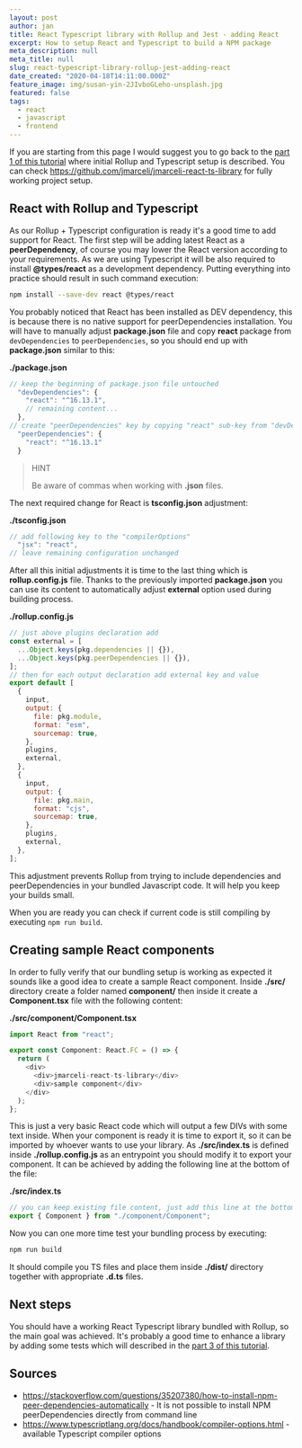 ```yaml
---
layout: post
author: jan
title: React Typescript library with Rollup and Jest - adding React
excerpt: How to setup React and Typescript to build a NPM package
meta_description: null
meta_title: null
slug: react-typescript-library-rollup-jest-adding-react
date_created: "2020-04-18T14:11:00.000Z"
feature_image: img/susan-yin-2JIvboGLeho-unsplash.jpg
featured: false
tags:
  - react
  - javascript
  - frontend
---
```


If you are starting from this page I would suggest you to go back to the [part 1 of this tutorial](https://www.grzegorowski.com/react-typescript-library-rollup-jest-initialization) where initial Rollup and Typescript setup is described.
You can check https://github.com/jmarceli/jmarceli-react-ts-library for fully working project setup.

## React with Rollup and Typescript

As our Rollup + Typescript configuration is ready it's a good time to add support for React.
The first step will be adding latest React as a **peerDependency**, of course you may lower the React version according to your requirements.
As we are using Typescript it will be also required to install **@types/react** as a development dependency.
Putting everything into practice should result in such command execution:

```sh
npm install --save-dev react @types/react
```

You probably noticed that React has been installed as DEV dependency, this is because there is no native support for peerDependencies installation.
You will have to manually adjust **package.json** file and copy **react** package from `devDependencies` to `peerDependencies`, so you should end up with **package.json** similar to this:

**./package.json**

```js
// keep the beginning of package.json file untouched
  "devDependencies": {
    "react": "^16.13.1",
    // remaining content...
  },
// create "peerDependencies" key by copying "react" sub-key from "devDependencies"
  "peerDependencies": {
    "react": "^16.13.1"
  }
```

> HINT
>
> Be aware of commas when working with **.json** files.

The next required change for React is **tsconfig.json** adjustment:

**./tsconfig.json**

```js
// add following key to the "compilerOptions"
  "jsx": "react",
// leave remaining configuration unchanged
```

After all this initial adjustments it is time to the last thing which is **rollup.config.js** file.
Thanks to the previously imported **package.json** you can use its content to automatically adjust **external** option used during building process.

**./rollup.config.js**

```js
// just above plugins declaration add
const external = [
  ...Object.keys(pkg.dependencies || {}),
  ...Object.keys(pkg.peerDependencies || {}),
];
// then for each output declaration add external key and value
export default [
  {
    input,
    output: {
      file: pkg.module,
      format: "esm",
      sourcemap: true,
    },
    plugins,
    external,
  },
  {
    input,
    output: {
      file: pkg.main,
      format: "cjs",
      sourcemap: true,
    },
    plugins,
    external,
  },
];
```

This adjustment prevents Rollup from trying to include dependencies and peerDependencies in your bundled Javascript code.
It will help you keep your builds small.

When you are ready you can check if current code is still compiling by executing `npm run build`.

## Creating sample React components

In order to fully verify that our bundling setup is working as expected it sounds like a good idea to create a sample React component.
Inside **./src/** directory create a folder named **component/** then inside it create a **Component.tsx** file with the following content:

**./src/component/Component.tsx**

```js
import React from "react";

export const Component: React.FC = () => {
  return (
    <div>
      <div>jmarceli-react-ts-library</div>
      <div>sample component</div>
    </div>
  );
};
```

This is just a very basic React code which will output a few DIVs with some text inside.
When your component is ready it is time to export it, so it can be imported by whoever wants to use your library.
As **./src/index.ts** is defined inside **./rollup.config.js** as an entrypoint you should modify it to export your component.
It can be achieved by adding the following line at the bottom of the file:

**./src/index.ts**

```js
// you can keep existing file content, just add this line at the bottom
export { Component } from "./component/Component";
```

Now you can one more time test your bundling process by executing:

```sh
npm run build
```

It should compile you TS files and place them inside **./dist/** directory together with appropriate **.d.ts** files.

## Next steps

You should have a working React Typescript library bundled with Rollup, so the main goal was achieved.
It's probably a good time to enhance a library by adding some tests which will described in the [part 3 of this tutorial](https://grzegorowski.com/react-typescript-library-rollup-jest-tests-setup).

## Sources

- https://stackoverflow.com/questions/35207380/how-to-install-npm-peer-dependencies-automatically - It is not possible to install NPM peerDependencies directly from command line
- https://www.typescriptlang.org/docs/handbook/compiler-options.html - available Typescript compiler options
